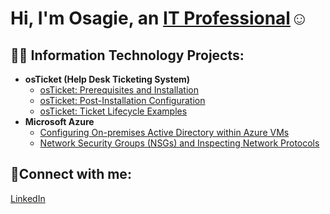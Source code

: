 <h1>Hi, I'm Osagie, an <a href="https://linkedin.com/in/osagieowie">IT Professional</a>☺</h1>

<h2>👨‍💻 Information Technology Projects:</h2>

- <b>osTicket (Help Desk Ticketing System)</b>
  - [osTicket: Prerequisites and Installation](https://github.com/osagie8/osticket-prereqs)
  - [osTicket: Post-Installation Configuration](https://github.com/osagie8/post-install-config)
  - [osTicket: Ticket Lifecycle Examples](https://github.com/osagie8/ticket-lifecycle)
- <b>Microsoft Azure</b>
  - [Configuring On-premises Active Directory within Azure VMs](https://github.com/osagie8/configure-ad)
  - [Network Security Groups (NSGs) and Inspecting Network Protocols](https://github.com/osagie8/azure-network-protocols)

<h2>🤳Connect with me:</h2>


[LinkedIn](https://linkedin.com/in/osagieowie)
<!--
**osagie8/osagie8** is a ✨ _special_ ✨ repository because its `README.md` (this file) appears on your GitHub profile.

Here are some ideas to get you started:

- 🔭 I’m currently working on ...
- 🌱 I’m currently learning ...
- 👯 I’m looking to collaborate on ...
- 🤔 I’m looking for help with ...
- 💬 Ask me about ...
- 📫 How to reach me: ...
- 😄 Pronouns: ...
- ⚡ Fun fact: ...
-->
